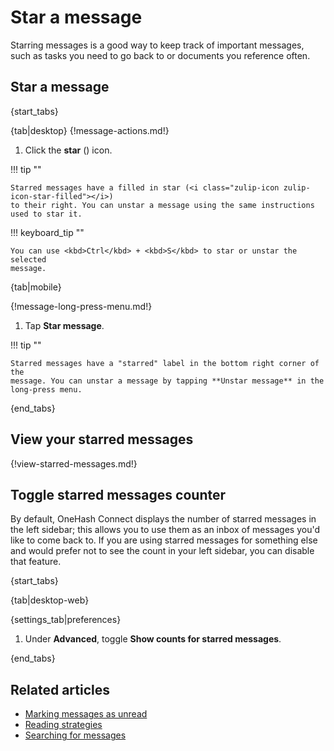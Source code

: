 # Star a message

Starring messages is a good way to keep track of important messages, such as
tasks you need to go back to or documents you reference often.

## Star a message

{start_tabs}

{tab|desktop}
{!message-actions.md!}

1. Click the **star** (<i class="zulip-icon zulip-icon-star"></i>) icon.

!!! tip ""

    Starred messages have a filled in star (<i class="zulip-icon zulip-icon-star-filled"></i>)
    to their right. You can unstar a message using the same instructions used to star it.

!!! keyboard_tip ""

    You can use <kbd>Ctrl</kbd> + <kbd>S</kbd> to star or unstar the selected
    message.

{tab|mobile}

{!message-long-press-menu.md!}

1. Tap **Star message**.

!!! tip ""

    Starred messages have a "starred" label in the bottom right corner of the
    message. You can unstar a message by tapping **Unstar message** in the
    long-press menu.

{end_tabs}

## View your starred messages

{!view-starred-messages.md!}

## Toggle starred messages counter

By default, OneHash Connect displays the number of starred messages in the left
sidebar; this allows you to use them as an inbox of messages you'd
like to come back to. If you are using starred messages for something
else and would prefer not to see the count in your left sidebar, you
can disable that feature.

{start_tabs}

{tab|desktop-web}

{settings_tab|preferences}

1. Under **Advanced**, toggle **Show counts for starred messages**.

{end_tabs}

## Related articles

* [Marking messages as unread](/help/marking-messages-as-unread)
* [Reading strategies](/help/reading-strategies)
* [Searching for messages](/help/search-for-messages)
